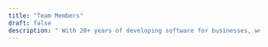 ```yaml
---
title: "Team Members"
draft: false
description: " With 20+ years of developing software for businesses, we have focused solely on blockchain since 2017.  We have 12+ Dapps in production across EOSIO, Ethereum and Substrate with thousands of active monthly users."
---
```

